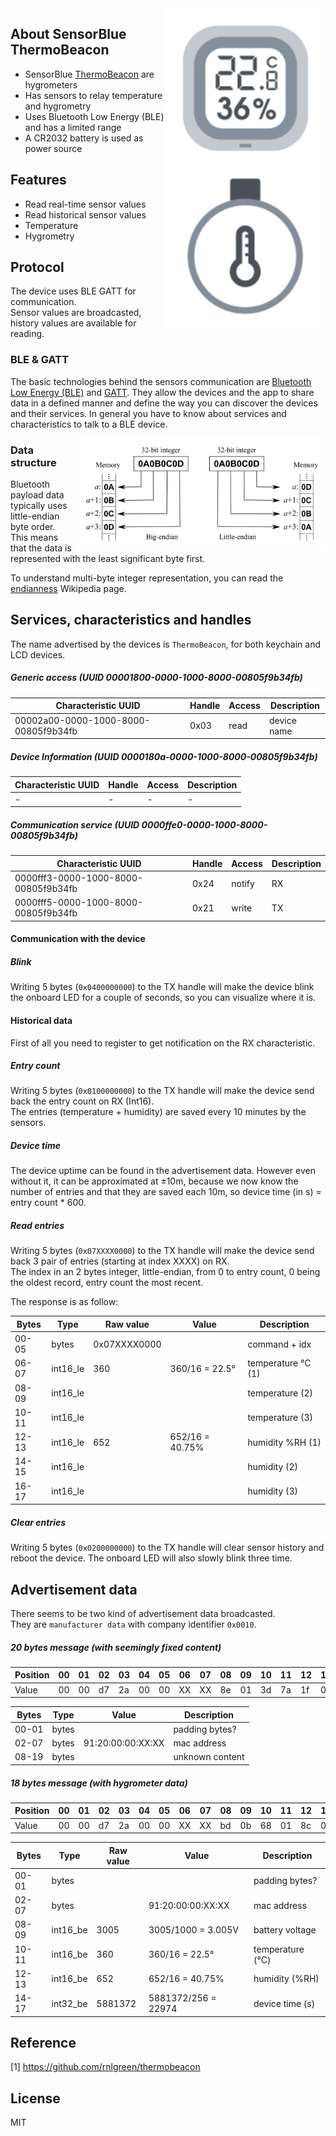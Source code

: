 
<img src="thermobeacon_square.svg" width="256px" alt="ThermoBeacon (LCD)" align="right" />
<img src="thermobeacon_round.svg" width="256px" alt="ThermoBeacon (Keychain)" align="right" />

## About SensorBlue ThermoBeacon

* SensorBlue [ThermoBeacon]() are hygrometers
* Has sensors to relay temperature and hygrometry
* Uses Bluetooth Low Energy (BLE) and has a limited range
* A CR2032 battery is used as power source

## Features

* Read real-time sensor values
* Read historical sensor values
* Temperature
* Hygrometry

## Protocol

The device uses BLE GATT for communication.  
Sensor values are broadcasted, history values are available for reading.  

### BLE & GATT

The basic technologies behind the sensors communication are [Bluetooth Low Energy (BLE)](https://en.wikipedia.org/wiki/Bluetooth_Low_Energy) and [GATT](https://www.bluetooth.com/specifications/gatt).
They allow the devices and the app to share data in a defined manner and define the way you can discover the devices and their services.
In general you have to know about services and characteristics to talk to a BLE device.

<img src="endianness.png" width="400px" alt="Endianness" align="right" />

### Data structure

Bluetooth payload data typically uses little-endian byte order.  
This means that the data is represented with the least significant byte first.  

To understand multi-byte integer representation, you can read the [endianness](https://en.wikipedia.org/wiki/Endianness) Wikipedia page.

## Services, characteristics and handles

The name advertised by the devices is `ThermoBeacon`, for both keychain and LCD devices.  

##### Generic access (UUID 00001800-0000-1000-8000-00805f9b34fb)

| Characteristic UUID                  | Handle | Access      | Description                     |
| ------------------------------------ | ------ | ----------- | ------------------------------- |
| 00002a00-0000-1000-8000-00805f9b34fb | 0x03   | read        | device name                     |

##### Device Information (UUID 0000180a-0000-1000-8000-00805f9b34fb)

| Characteristic UUID                  | Handle | Access      | Description                     |
| ------------------------------------ | ------ | ----------- | ------------------------------- |
| -                                    | -      | -           | -                               |

##### Communication service (UUID 0000ffe0-0000-1000-8000-00805f9b34fb)

| Characteristic UUID                  | Handle | Access      | Description                     |
| ------------------------------------ | ------ | ----------- | ------------------------------- |
| 0000fff3-0000-1000-8000-00805f9b34fb | 0x24   | notify      | RX                              |
| 0000fff5-0000-1000-8000-00805f9b34fb | 0x21   | write       | TX                              |

#### Communication with the device

##### Blink

Writing 5 bytes (`0x0400000000`) to the TX handle will make the device blink the onboard LED for a couple of seconds, so you can visualize where it is.

#### Historical data

First of all you need to register to get notification on the RX characteristic.

##### Entry count

Writing 5 bytes (`0x0100000000`) to the TX handle will make the device send back the entry count on RX (Int16).  
The entries (temperature + humidity) are saved every 10 minutes by the sensors. 

##### Device time

The device uptime can be found in the advertisement data. However even without it, it can be approximated at ±10m, because we now know the number of entries and that they are saved each 10m, so device time (in s) = entry count * 600.

##### Read entries

Writing 5 bytes (`0x07XXXX0000`) to the TX handle will make the device send back 3 pair of entries (starting at index XXXX) on RX.  
The index in an 2 bytes integer, little-endian, from 0 to entry count, 0 being the oldest record, entry count the most recent.

The response is as follow:

| Bytes | Type      | Raw value         | Value             | Description           |
| ----- | --------- | ----------------- | ----------------- | --------------------- |
| 00-05 | bytes     | 0x07XXXX0000      |                   | command + idx         |
| 06-07 | int16_le  | 360               | 360/16 = 22.5°    | temperature °C (1)    |
| 08-09 | int16_le  |                   |                   | temperature (2)       |
| 10-11 | int16_le  |                   |                   | temperature (3)       |
| 12-13 | int16_le  | 652               | 652/16 = 40.75%   | humidity %RH (1)      |
| 14-15 | int16_le  |                   |                   | humidity (2)          |
| 16-17 | int16_le  |                   |                   | humidity (3)          |

##### Clear entries

Writing 5 bytes (`0x0200000000`) to the TX handle will clear sensor history and reboot the device.
The onboard LED will also slowly blink three time.

## Advertisement data

There seems to be two kind of advertisement data broadcasted.  
They are `manufacturer data` with company identifier `0x0010`.  

##### 20 bytes message (with seemingly fixed content)

| Position | 00 | 01 | 02 | 03 | 04 | 05 | 06 | 07 | 08 | 09 | 10 | 11 | 12 | 13 | 14 | 15 | 16 | 17 | 18 | 19 |
| -------- | -- | -- | -- | -- | -- | -- | -- | -- | -- | -- | -- | -- | -- | -- | -- | -- | -- | -- | -- | -- |
| Value    | 00 | 00 | d7 | 2a | 00 | 00 | XX | XX | 8e | 01 | 3d | 7a | 1f | 00 | 4e | 01 | 0a | 80 | 06 | 00 |

| Bytes | Type      | Value             | Description       |
| ----- | --------- | ----------------- | ----------------- |
| 00-01 | bytes     |                   | padding bytes?    |
| 02-07 | bytes     | 91:20:00:00:XX:XX | mac address       |
| 08-19 | bytes     |                   | unknown content   |

##### 18 bytes message (with hygrometer data)

| Position | 00 | 01 | 02 | 03 | 04 | 05 | 06 | 07 | 08 | 09 | 10 | 11 | 12 | 13 | 14 | 15 | 16 | 17 |
| -------- | -- | -- | -- | -- | -- | -- | -- | -- | -- | -- | -- | -- | -- | -- | -- | -- | -- | -- |
| Value    | 00 | 00 | d7 | 2a | 00 | 00 | XX | XX | bd | 0b | 68 | 01 | 8c | 02 | 1c | be | 59 | 00 |

| Bytes | Type      | Raw value         | Value                 | Description           |
| ----- | --------- | ----------------- | --------------------- | --------------------- |
| 00-01 | bytes     |                   |                       | padding bytes?        |
| 02-07 | bytes     |                   | 91:20:00:00:XX:XX     | mac address           |
| 08-09 | int16_be  | 3005              | 3005/1000 = 3.005V    | battery voltage       |
| 10-11 | int16_be  | 360               | 360/16 = 22.5°        | temperature (°C)      |
| 12-13 | int16_be  | 652               | 652/16 = 40.75%       | humidity (%RH)        |
| 14-17 | int32_be  | 5881372           | 5881372/256 = 22974   | device time (s)       |

## Reference

[1] https://github.com/rnlgreen/thermobeacon  

## License

MIT
